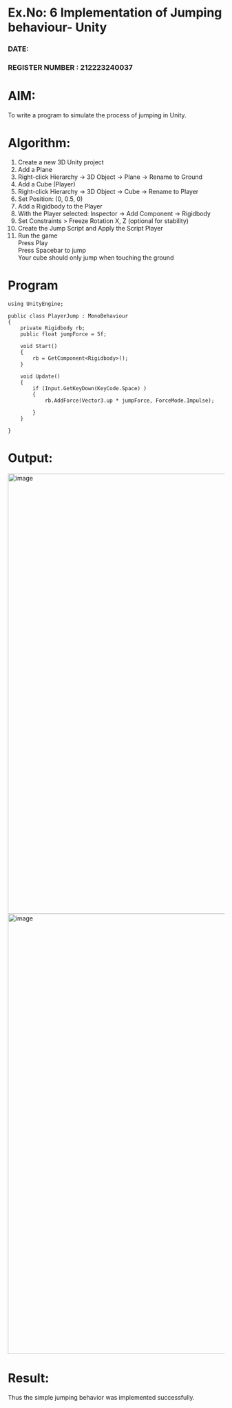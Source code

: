 # Ex.No: 6  Implementation of Jumping  behaviour- Unity
### DATE:                                                                            
### REGISTER NUMBER : 212223240037
# AIM: 
To write a program to simulate the process of jumping in Unity.
# Algorithm:
1. Create a new 3D Unity project
2. Add a Plane
3. Right-click Hierarchy → 3D Object → Plane → Rename to Ground
4. Add a Cube (Player)
5. Right-click Hierarchy → 3D Object → Cube → Rename to Player
6. Set Position: (0, 0.5, 0)
7. Add a Rigidbody to the Player
8. With the Player selected: Inspector → Add Component → Rigidbody
9. Set Constraints > Freeze Rotation X, Z (optional for stability)
10. Create the Jump Script and Apply the Script Player
11. Run the game  
Press Play  
Press Spacebar to jump  
Your cube should only jump when touching the ground  

# Program
```
using UnityEngine;

public class PlayerJump : MonoBehaviour
{
    private Rigidbody rb;
    public float jumpForce = 5f;
    
    void Start()
    {
        rb = GetComponent<Rigidbody>();
    }

    void Update()
    {
        if (Input.GetKeyDown(KeyCode.Space) )
        {
            rb.AddForce(Vector3.up * jumpForce, ForceMode.Impulse);
            
        }
    }

}
```
# Output:

<img width="1920" height="1020" alt="image" src="https://github.com/user-attachments/assets/9b9e6639-6966-4090-8005-9bffd4a021f0" />

<img width="1920" height="1020" alt="image" src="https://github.com/user-attachments/assets/78037a97-e234-4bcc-8c4c-56cd0648f8db" />

# Result:
Thus the simple jumping behavior was implemented successfully.
